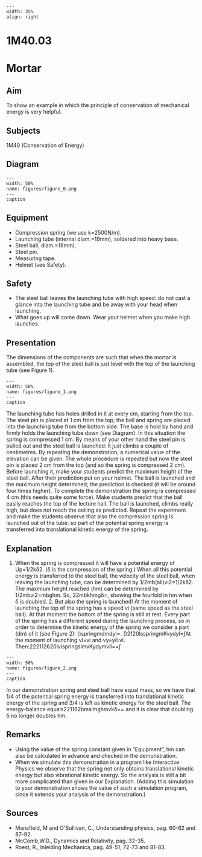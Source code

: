 
```{figure} /figures/busy.png
---
width: 35%
align: right
```
# 1M40.03 
  # Mortar 
    
  
## Aim   
 To show an example in which the principle of conservation of mechanical energy is very helpful.   
  
## Subjects   
 1M40 (Conservation of Energy)   
  
## Diagram   
   
```{figure} figures/figure_0.png  
---  
width: 50%  
name: figures/figure_0.png  
---  
caption  
``` 
     
  
## Equipment   
 
 *  Compression spring (we use k=2500N/m). 
 *  Launching tube (internal diam.=19mm), soldered into heavy base. 
 *  Steel ball, diam.=18mm). 
 *  Steel pin. 
 *  Measuring tape. 
 *  Helmet (see Safety).   
  
## Safety   
 
 *  The steel ball leaves the launching tube with high speed: do not cast a glance into the launching tube and be away with your head when launching. 
 *  What goes up will come down. Wear your helmet when you make high launches.
     
  
## Presentation   
 The dimensions of the components are such that when the mortar is assembled, the top of the steel ball is just level with the top of the launching tube (see Figure 1).     
```{figure} figures/figure_1.png  
---  
width: 50%  
name: figures/figure_1.png  
---  
caption  
``` 
 The launching tube has holes drilled in it at every cm, starting from the top. The steel pin is placed at 1 cm from the top; the ball and spring are placed into the launching tube from the bottom side. The base is hold by hand and firmly holds the launching tube down (see Diagram). In this situation the spring is compressed 1 cm. By means of your other hand the steel pin is pulled out and the steel ball is launched: it just climbs a couple of centimetres. By repeating the demonstration, a numerical value of the elevation can be given. The whole procedure is repeated but now the steel pin is placed 2 cm from the top (and so the spring is compressed 2 cm). Before launching it, make your students predict the maximum height of the steel ball. After their prediction put on your helmet. The ball is launched and the maximum height determined; the prediction is checked (it will be around four times higher). To complete the demonstration the spring is compressed 4 cm (this needs quite some force). Make students predict that the ball easily reaches the top of the lecture hall. The ball is launched, climbs really high, but does not reach the ceiling as predicted. Repeat the experiment and make the students observe that also the compression spring is launched out of the tube: so part of the potential spring energy is transferred into translational kinetic energy of the spring.    
  
## Explanation   
 1. When the spring is compressed it will have a potential energy of Up=1/2kδ2. (δ is the compression of the spring.) When all this potential energy is transferred to the steel ball, the velocity of the steel ball, when leaving the launching tube, can be determined by 1/2mb(all)vi2=1/2kδ2. The maximum height reached (hm) can be determined by 1/2mbvi2=mbghm. So, 22mbkhmgδ=, showing the fourfold in hm when δ is doubled. 2. But also the spring is launched! At the moment of launching the top of the spring has a speed vi (same speed as the steel ball). At that moment the bottom of the spring is still at rest. Every part of the spring has a different speed during the launching process, so in order to determine the kinetic energy of the spring we consider a part (dm) of it (see Figure 2):  ()springmdmdyl=. ()2120lsspringmKvydyl=∫At the moment of launching vl=vi and vy=y/l.vi. Then:222112620lvispringsimvKydymvll==∫     
```{figure} figures/figure_2.png  
---  
width: 50%  
name: figures/figure_2.png  
---  
caption  
``` 
 In our demonstration spring and steel ball have equal mass, so we have that 1/4 of the potential spring energy is transferred into translational kinetic energy of the spring and 3/4 is left as kinetic energy for the steel ball. The energy-balance equals221162bmsimghmvkδ+= and it is clear that doubling δ no longer doubles hm.   
  
## Remarks   
 
 *  Using the value of the spring constant given in “Equipment”, hm can also be calculated in advance and checked in the demonstration. 
 *  When we simulate this demonstration in a program like Interactive Physics we observe that the spring not only obtains translational kinetic energy but also vibrational kinetic energy. So the analysis is still a bit more complicated than given in our Explanation. (Adding this simulation to your demonstration shows the value of such a simulation program, since it extends your analysis of the demonstration.)
   
  
## Sources   
 
 *  Mansfield, M and O'Sullivan, C., Understanding physics, pag. 60-62 and 87-92. 
 *  McComb,W.D., Dynamics and Relativity, pag. 32-35. 
 *  Roest, R., Inleiding Mechanica, pag. 49-51; 72-73 and 81-83.
  